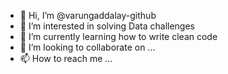 - 👋 Hi, I’m @varungaddalay-github
- 👀 I’m interested in solving Data challenges
- 🌱 I’m currently learning how to write clean code
- 💞️ I’m looking to collaborate on ...
- 📫 How to reach me ...

<!---
varungaddalay-github/varungaddalay-github is a ✨ special ✨ repository because its `README.md` (this file) appears on your GitHub profile.
You can click the Preview link to take a look at your changes.
--->
